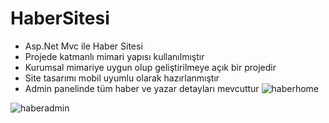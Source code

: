 # HaberSitesi
- Asp.Net Mvc ile Haber Sitesi
- Projede katmanlı mimari yapısı kullanılmıştır
- Kurumsal mimariye uygun olup geliştirilmeye açık bir projedir
- Site tasarımı mobil uyumlu olarak hazırlanmıştır
- Admin panelinde tüm haber ve yazar detayları mevcuttur
![haberhome](https://user-images.githubusercontent.com/73104871/123539860-6d834700-d744-11eb-8fb5-aa14438f3e33.png)

![haberadmin](https://user-images.githubusercontent.com/73104871/123539866-796f0900-d744-11eb-8488-6c5901f097d4.png)
